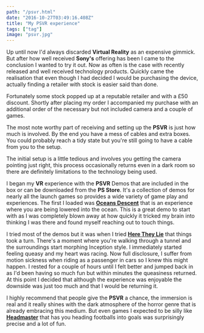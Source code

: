 ```yaml
---
path: "/psvr.html"
date: "2016-10-27T03:49:16.408Z"
title: "My PSVR experience"
tags: ["tag"]
image: "psvr.jpg"
---
```


Up until now I'd always discarded **Virtual Reality** as an expensive gimmick. But after how well received **Sony's** offering has been I came to the conclusion I wanted to try it out. Now as often is the case with recently released and well received technology products. Quickly came the realisation that even though I had decided I would be purchasing the device, actually finding a retailer with stock is easier said than done.

Fortunately some stock popped up at a reputable retailer and with a £50 discount. Shortly after placing my order I accompanied my purchase with an additional order of the necessary but not included camera and a couple of games.

The most note worthy part of receiving and setting up the **PSVR** is just how much is involved. By the end you have a mess of cables and extra boxes. You could probably reach a tidy state but you're still going to have a cable from you to the setup.

The initial setup is a little tedious and involves you getting the camera pointing just right, this process occasionally returns even in a dark room so there are definitely limitations to the technology being used.

I began my **VR** experience with the **PSVR** Demos that are included in the box or can be downloaded from the **PS Store**. It's a collection of demos for nearly all the launch games so provides a wide variety of game play and experiences. The first I loaded was **[Oceans Descent](https://www.playstation.com/en-gb/games/vr-worlds-ps4/)** that is an experience where you are being lowered into the ocean. This is a great demo to start with as I was completely blown away at how quickly it tricked my brain into thinking I was there and found myself reaching out to touch things.

I tried most of the demos but it was when I tried **[Here They Lie](https://www.playstation.com/en-gb/games/here-they-lie-ps4/)** that things took a turn. There's a moment where you're walking through a tunnel and the surroundings start morphing Inception style. I immediately started feeling queasy and my heart was racing. Now full disclosure, I suffer from motion sickness when riding as a passenger in cars so I knew this might happen. I rested for a couple of hours until I felt better and jumped back in as I'd been having so much fun but within minutes the queasiness returned. At this point I decided that although the experience was enjoyable the downside was just too much and that I would be returning it.

I highly recommend that people give the **PSVR** a chance, the immersion is real and it really shines with the dark atmosphere of the horror genre that is already embracing this medium. But even games I expected to be silly like **[Headmaster](http://headmastergame.com)** that has you heading footballs into goals was surprisingly precise and a lot of fun.
